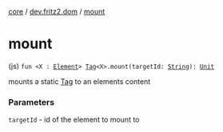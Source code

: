 [core](../index.md) / [dev.fritz2.dom](index.md) / [mount](./mount.md)

# mount

(js) `fun <X : `[`Element`](https://kotlinlang.org/api/latest/jvm/stdlib/org.w3c.dom/-element/index.html)`> `[`Tag`](-tag/index.md)`<X>.mount(targetId: `[`String`](https://kotlinlang.org/api/latest/jvm/stdlib/kotlin/-string/index.html)`): `[`Unit`](https://kotlinlang.org/api/latest/jvm/stdlib/kotlin/-unit/index.html)

mounts a static [Tag](-tag/index.md) to an elements content

### Parameters

`targetId` - id of the element to mount to